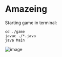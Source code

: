 # Amazeing

Starting game in terminal:
```
cd ./game
javac ./*.java
java Main
```

![image](https://github.com/user-attachments/assets/2374165a-ba64-4095-9c55-7e4901e4799e)
